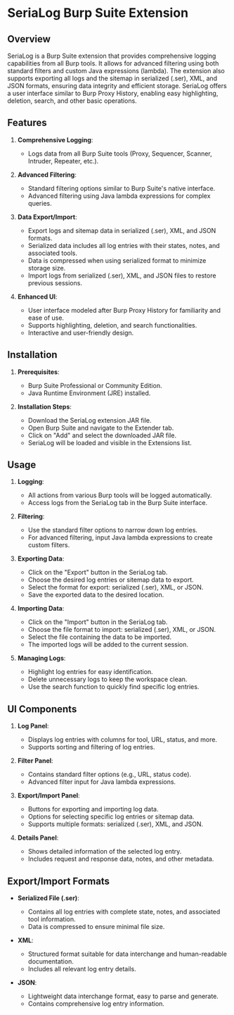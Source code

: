 # SeriaLog Burp Suite Extension

## Overview

SeriaLog is a Burp Suite extension that provides comprehensive logging capabilities from all Burp tools. It allows for advanced filtering using both standard filters and custom Java expressions (lambda). The extension also supports exporting all logs and the sitemap in serialized (.ser), XML, and JSON formats, ensuring data integrity and efficient storage. SeriaLog offers a user interface similar to Burp Proxy History, enabling easy highlighting, deletion, search, and other basic operations.

## Features

1. **Comprehensive Logging**:
    - Logs data from all Burp Suite tools (Proxy, Sequencer, Scanner, Intruder, Repeater, etc.).

2. **Advanced Filtering**:
    - Standard filtering options similar to Burp Suite's native interface.
    - Advanced filtering using Java lambda expressions for complex queries.

3. **Data Export/Import**:
    - Export logs and sitemap data in serialized (.ser), XML, and JSON formats.
    - Serialized data includes all log entries with their states, notes, and associated tools.
    - Data is compressed when using serialized format to minimize storage size.
    - Import logs from serialized (.ser), XML, and JSON files to restore previous sessions.

4. **Enhanced UI**:
    - User interface modeled after Burp Proxy History for familiarity and ease of use.
    - Supports highlighting, deletion, and search functionalities.
    - Interactive and user-friendly design.

## Installation

1. **Prerequisites**:
    - Burp Suite Professional or Community Edition.
    - Java Runtime Environment (JRE) installed.

2. **Installation Steps**:
    - Download the SeriaLog extension JAR file.
    - Open Burp Suite and navigate to the Extender tab.
    - Click on "Add" and select the downloaded JAR file.
    - SeriaLog will be loaded and visible in the Extensions list.

## Usage

1. **Logging**:
    - All actions from various Burp tools will be logged automatically.
    - Access logs from the SeriaLog tab in the Burp Suite interface.

2. **Filtering**:
    - Use the standard filter options to narrow down log entries.
    - For advanced filtering, input Java lambda expressions to create custom filters.

3. **Exporting Data**:
    - Click on the "Export" button in the SeriaLog tab.
    - Choose the desired log entries or sitemap data to export.
    - Select the format for export: serialized (.ser), XML, or JSON.
    - Save the exported data to the desired location.

4. **Importing Data**:
    - Click on the "Import" button in the SeriaLog tab.
    - Choose the file format to import: serialized (.ser), XML, or JSON.
    - Select the file containing the data to be imported.
    - The imported logs will be added to the current session.

5. **Managing Logs**:
    - Highlight log entries for easy identification.
    - Delete unnecessary logs to keep the workspace clean.
    - Use the search function to quickly find specific log entries.

## UI Components

1. **Log Panel**:
    - Displays log entries with columns for tool, URL, status, and more.
    - Supports sorting and filtering of log entries.

2. **Filter Panel**:
    - Contains standard filter options (e.g., URL, status code).
    - Advanced filter input for Java lambda expressions.

3. **Export/Import Panel**:
    - Buttons for exporting and importing log data.
    - Options for selecting specific log entries or sitemap data.
    - Supports multiple formats: serialized (.ser), XML, and JSON.

4. **Details Panel**:
    - Shows detailed information of the selected log entry.
    - Includes request and response data, notes, and other metadata.

## Export/Import Formats

- **Serialized File (.ser)**:
    - Contains all log entries with complete state, notes, and associated tool information.
    - Data is compressed to ensure minimal file size.

- **XML**:
    - Structured format suitable for data interchange and human-readable documentation.
    - Includes all relevant log entry details.

- **JSON**:
    - Lightweight data interchange format, easy to parse and generate.
    - Contains comprehensive log entry information.


